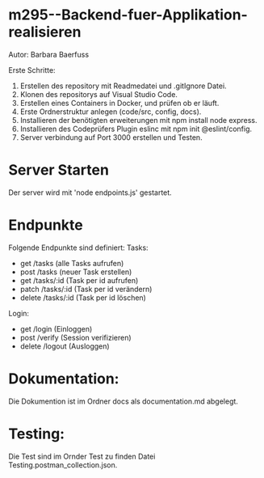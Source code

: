 # m295--Backend-fuer-Applikation-realisieren

Autor: Barbara Baerfuss

Erste Schritte:

1. Erstellen des repository mit Readmedatei und .gitIgnore Datei.
2. Klonen des repositorys auf Visual Studio Code.
3. Erstellen eines Containers in Docker, und prüfen ob er läuft.
4. Erste Ordnerstruktur anlegen (code/src, config, docs).
5. Installieren der benötigten erweiterungen mit npm install node express.
6. Installieren des Codeprüfers Plugin eslinc mit npm init @eslint/config.
7. Server verbindung auf Port 3000 erstellen und Testen.

# Server Starten
Der server wird mit 'node endpoints.js' gestartet.

# Endpunkte
Folgende Endpunkte sind definiert:
Tasks:
- get /tasks (alle Tasks aufrufen)
- post /tasks (neuer Task erstellen)
- get /tasks/:id (Task per id aufrufen)
- patch /tasks/:id (Task per id verändern)
- delete /tasks/:id (Task per id löschen)

Login:
- get /login (Einloggen)
- post /verify (Session verifizieren)
- delete /logout (Ausloggen)

# Dokumentation:

Die Dokumention ist im Ordner docs als documentation.md abgelegt.


# Testing:
Die Test sind im Ornder Test zu finden Datei Testing.postman_collection.json.












